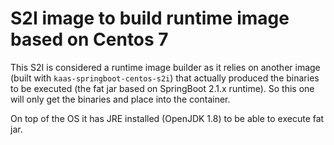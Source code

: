 # S2I image to build runtime image based on Centos 7

This S2I is considered a runtime image builder as it relies on another image
(built with `kaas-springboot-centos-s2i`) that actually produced the binaries to be executed
(the fat jar based on SpringBoot 2.1.x runtime). So this one will only get the binaries
and place into the container.

On top of the OS it has JRE installed (OpenJDK 1.8) to be able to execute fat jar.
